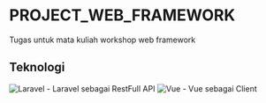 # PROJECT_WEB_FRAMEWORK
Tugas untuk mata kuliah workshop web framework

## Teknologi
<img alt="Laravel" src="https://img.shields.io/badge/-Laravel-bd0826?logo=laravel&logoColor=white&style=flat-square" />
- Laravel sebagai RestFull API
<img alt="Vue" src="https://img.shields.io/badge/-Vuejs-43853d?style=flat-square&logo=vue.js&logoColor=white" />
- Vue sebagai Client
